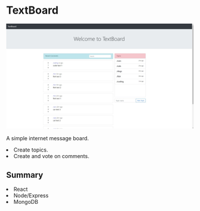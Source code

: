# TextBoard

![DEMO](/frontend/public/screenshot.jpg)

A simple internet message board.

<li>Create topics.</li>
<li>Create and vote on comments.</li>

## Summary

<li>React</li>
<li>Node/Express</li>
<li>MongoDB</li>
